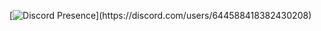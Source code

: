 [![Discord Presence](https://lanyard-profile-readme.vercel.app/api/644588418382430208?theme=light&bg=809ecf&animated=false&hideDiscrim=true&borderRadius=30px&idleMessage=Probably%20doing%20something%20else...)](https://discord.com/users/644588418382430208)
